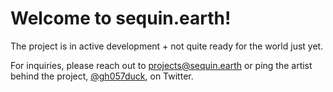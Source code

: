 # Welcome to sequin.earth!

The project is in active development + not quite ready for the world just yet. 

For inquiries, please reach out to projects@sequin.earth or ping the artist behind the project, [@gh057duck](https://twitter.com/gh057duck), on Twitter. 
